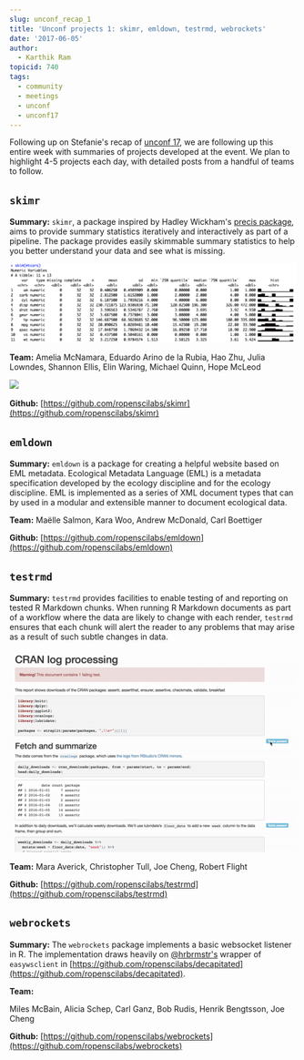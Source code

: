 ```yaml
---
slug: unconf_recap_1
title: 'Unconf projects 1: skimr, emldown, testrmd, webrockets'
date: '2017-06-05'
author:
  - Karthik Ram
topicid: 740
tags:
  - community
  - meetings
  - unconf
  - unconf17
---
```


Following up on Stefanie's recap of [unconf 17](/blog/2017/06/02/unconf2017), we are following up this entire week with summaries of projects developed at the event. We plan to highlight 4-5 projects each day, with detailed posts from a handful of teams to follow.


## `skimr`
**Summary:**  `skimr`, a package inspired by Hadley Wickham's [precis package](https://github.com/hadley/precis), aims to provide summary statistics iteratively and interactively as part of a pipeline. The package provides easily skimmable summary statistics to help you better understand your data and see what is missing.

![](abwJOHh.png)

**Team:**
Amelia McNamara, Eduardo Arino de la Rubia, Hao Zhu, Julia Lowndes, Shannon Ellis, Elin Waring, Michael Quinn, Hope McLeod

![](cqPh8pk.png)

**Github:** [https://github.com/ropenscilabs/skimr](https://github.com/ropenscilabs/skimr)


## `emldown`

**Summary:** `emldown` is a package for creating a helpful website based on EML metadata. Ecological Metadata Language (EML) is a metadata specification developed by the ecology discipline and for the ecology discipline. EML is implemented as a series of XML document types that can by used in a modular and extensible manner to document ecological data.

**Team:** Maëlle Salmon, Kara Woo, Andrew McDonald, Carl Boettiger

**Github:** [https://github.com/ropenscilabs/emldown](https://github.com/ropenscilabs/emldown)


## `testrmd`

**Summary:**  `testrmd` provides facilities to enable testing of and reporting on tested R Markdown chunks. When running R Markdown documents as part of a workflow where the data are likely to change with each render, `testrmd` ensures that each chunk will alert the reader to any problems that may arise as a result of such subtle changes in data.

![testRmd](testrmd.gif)

**Team:** Mara Averick, Christopher Tull, Joe Cheng, Robert Flight

**Github:** [https://github.com/ropenscilabs/testrmd](https://github.com/ropenscilabs/testrmd)



## `webrockets`

**Summary:**  The `webrockets` package implements a basic websocket listener in R. The implementation draws heavily on [@hrbrmstr's](https://twitter.com/hrbrmstr) wrapper of `easywsclient` in [https://github.com/ropenscilabs/decapitated](https://github.com/ropenscilabs/decapitated).

**Team:**

Miles McBain, Alicia Schep, Carl Ganz, Bob Rudis, Henrik Bengtsson, Joe Cheng

**Github:** [https://github.com/ropenscilabs/webrockets](https://github.com/ropenscilabs/webrockets)

